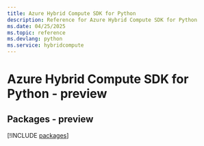 ```yaml
---
title: Azure Hybrid Compute SDK for Python
description: Reference for Azure Hybrid Compute SDK for Python
ms.date: 04/25/2025
ms.topic: reference
ms.devlang: python
ms.service: hybridcompute
---
```

# Azure Hybrid Compute SDK for Python - preview
## Packages - preview
[!INCLUDE [packages](hybrid-compute-index.md)]